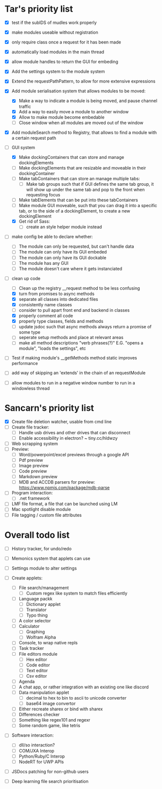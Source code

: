 # Tar's priority list

-   [x] test if the subIDS of mudles work properly
-   [x] make modules useable without registration
-   [x] only require class once a request for it has been made
-   [x] automatically load modules in the main thread
-   [x] allow module handles to return the GUI for embeding
-   [x] Add the settings system to the module system
-   [x] Extend the requestPathPattern, to allow for more extensive expressions
-   [x] Add module serialisation system that allows modules to be moved:

    -   [x] Make a way to indicate a module is being moved, and pause channel traffic
    -   [x] Add a way to easily move a module to another window
    -   [x] Allow to make module become embedable
    -   [ ] Close window when all modules are moved out of the window

-   [x] Add moduleSearch method to Registry, that allows to find a module with a certain request path

*   [ ] GUI system

    -   [x] Make dockingContainers that can store and manage dockingElements
    -   [ ] Make dockingElements that are resizable and moveable in their dockingContainer
    -   [ ] Make tabContainers that can store an manage multiple tabs:
        -   [ ] Make tab groups such that if GUI defines the same tab group, it will show up under the same tab and pop to the front when requesting focus
    -   [ ] Make tabElements that can be put into these tabContainers
    -   [ ] Make module GUI moveable, such that you can drag it into a specific tab, or to the side of a dockingElement, to create a new dockingElement
    -   [x] Get rid of Sass:
        -   [ ] create an style helper module instead

*   [ ] make config be able to declare whether:
    -   [ ] The module can only be requested, but can't handle data
    -   [ ] The module can only have its GUI embeded
    -   [ ] The module can only have its GUI dockable
    -   [ ] The module has any GUI
    -   [ ] The module doesn't care where it gets instanciated
*   [ ] clean up code
    -   [ ] Clean up the registry \_\_request method to be less confusing
    -   [x] turn from promises to async methods
    -   [x] separate all classes into dedicated files
    -   [x] consistently name classes
    -   [ ] consider to pull apart front end and backend in classes
    -   [x] properly comment all code
    -   [x] properly type classes, fields and methods
    -   [ ] update jsdoc such that async methods always return a promise of some type
    -   [ ] seperate setup methods and place at relevant areas
    -   [ ] make all method descriptions "verb phrases(?)" E.G. "opens a module", "loads the settings", etc
*   [ ] Test if making module's \_\_getMethods method static improves performance
*   [ ] add way of skipping an 'extends' in the chain of an requestModule
*   [ ] allow modules to run in a negative window number to run in a windowless thread

# Sancarn's priority list

-   [x] Create file deletion watcher, usable from cmd line
-   [ ] Create file tracker:
    -   [ ] Handle usb drives and other drives that can disconnect
    -   [ ] Enable accessibility in electron? ~ tiny.cc/hldwzy
-   [ ] Web scrapping system
-   [ ] Preview:
    -   [ ] Word/powerpoint/excel previews through a google API
    -   [ ] Pdf preview
    -   [ ] Image preview
    -   [ ] Code preview
    -   [ ] Markdown preview
    -   [ ] MDB and ACCDB parsers for preview: https://www.npmjs.com/package/mdb-parse
-   [ ] Program interaction:
    -   [ ] .net framework
-   [ ] LMF file format, a file that can be launched using LM
-   [ ] Mac spotlight disable module
-   [ ] File tagging / custom file attributes

# Overall todo list

-   [ ] History tracker, for undo/redo
-   [ ] Memonics system that applets can use
-   [ ] Settings module to alter settings

-   [ ] Create applets:
    -   [ ] File search/management
        -   [ ] Custom regex like system to match files efficiently
    -   [ ] Language packk
        -   [ ] Dictionary applet
        -   [ ] Translator
        -   [ ] Typo thing
    -   [ ] A color selector
    -   [ ] Calculator
        -   [ ] Graphing
        -   [ ] Wolfram Alpha
    -   [ ] Console, to wrap native repls
    -   [ ] Task tracker
    -   [ ] File editors module
        -   [ ] Hex editor
        -   [ ] Code editor
        -   [ ] Text editor
        -   [ ] Csv editor
    -   [ ] Agenda
    -   [ ] A chat app, or rather integration with an existing one like discord
    -   [ ] Data manipulation applet
        -   [ ] decimal to hex to bin to ascii to unicode converter
        -   [ ] base64 image convertor
    -   [ ] Either recreate sharex or bind with sharex
    -   [ ] Differences checker
    -   [ ] Something like regex101 and regexr
    -   [ ] Some random game, like tetris
-   [ ] Software interaction:
    -   [ ] dll/so interaction?
    -   [ ] COM/JXA Interop
    -   [ ] Python/Ruby/C Interop
    -   [ ] NodeRT for UWP APIs
-   [ ] JSDocs patching for non-github users
-   [ ] Deep learning file search prioritisation
